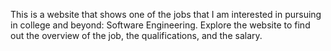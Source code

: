 This is a website that shows one of the jobs that I am interested in pursuing in college and beyond: Software Engineering. Explore the website to find out the overview of the job, the qualifications, and the salary.  
